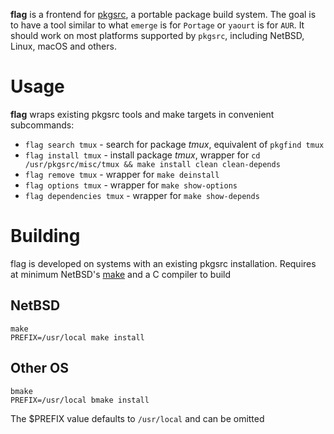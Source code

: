 **flag** is a frontend for [pkgsrc](), a portable package build system. The goal is to
have a tool similar to what `emerge` is for `Portage` or `yaourt` is for `AUR`.
It should work on most platforms supported by `pkgsrc`, including NetBSD, Linux,
macOS and others.

# Usage
**flag** wraps existing pkgsrc tools and make targets in convenient subcommands: 
* `flag search tmux` - search for package *tmux*, equivalent of `pkgfind tmux`
* `flag install tmux` - install package *tmux*, wrapper for `cd /usr/pkgsrc/misc/tmux && make install clean clean-depends`
* `flag remove tmux` - wrapper for `make deinstall`
* `flag options tmux` - wrapper for `make show-options`
* `flag dependencies tmux` - wrapper for `make show-depends` 

# Building
flag is developed on systems with an existing pkgsrc installation.
Requires at minimum NetBSD's [make](https://pkgsrc.se/devel/bmake) and a C compiler to build

## NetBSD
```
make
PREFIX=/usr/local make install
```

## Other OS
```
bmake
PREFIX=/usr/local bmake install
```

The $PREFIX value defaults to `/usr/local` and can be omitted 
